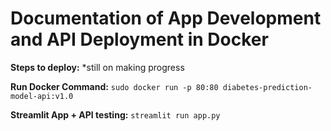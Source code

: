 # Documentation of App Development and API Deployment in Docker

**Steps to deploy:**
*still on making progress


**Run Docker Command:**
`sudo docker run -p 80:80 diabetes-prediction-model-api:v1.0`

**Streamlit App + API testing:**
`streamlit run app.py`
